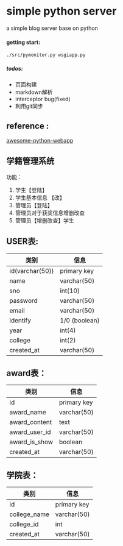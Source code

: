 # simple python server

a simple blog server base on python 

#### getting start:

	./src/pymonitor.py wsgiapp.py

##### todos:

* 页面构建
* markdown解析
* interceptor bug(fixed)
* 利用git同步

## reference :
 [awesome-python-webapp](https://github.com/michaelliao/awesome-python-webapp)


## 学籍管理系统

功能： 

1. 学生【登陆】
2. 学生基本信息 【改】
3. 管理员【登陆】
4. 管理员对于获奖信息增删改查
5. 管理员【增删改查】学生

## USER表:

|类别| 信息|
|----------------|------------|
|      id(varchar(50))        |   primary key |
|      name       |   varchar(50)    |
|      sno			|  int(10)       |
|      password     |   varchar(50)  |
|      email        |   varchar(50)  |
|      identify        |   1/0 (boolean) |
|      year        |    int(4)      |
|      college      |    int(2)      |
|     created_at    |   varchar(50) |


## award表：

|类别| 信息|
|----------------|------------|
|    id    |  primary key          |
|   award_name| varchar(50)   |
|   award_content|   text        |
|   award_user_id|    varchar(50)     |
| award_is_show|       boolean|
|created_at |  varchar(50)  |

## 学院表：

|类别| 信息|
|----------------|------------|
|    id    |  primary key          |
|  college_name| varchar(50)   |
|   college_id|   int        |
|created_at |  varchar(50)  |

